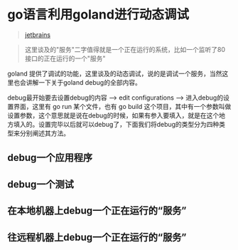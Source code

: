 # go语言利用goland进行动态调试
> [jetbrains](https://blog.jetbrains.com/go/2019/02/06/debugging-with-goland-getting-started)

> 这里谈及的"服务"二字值得就是一个正在运行的系统，比如一个监听了80接口的正在运行的一个"服务"

goland 提供了调试的功能，这里谈及的动态调试，说的是调试一个服务，当然这里也会讲解一下关于goland debug的全部内容。

debug最开始要去设置debug的内容 -->  edit configurations -->  进入debug的设置界面，这里有 go run 某个文件，也有 go build 这个项目，其中有一个参数叫做 设置参数，这个意思就是说在debug的时候，如果有参入要填入，就是在这个地方填入的。设置完毕以后就可以debug了，下面我们将debug的类型分为四种类型来分别阐述其方法。

## debug一个应用程序
## debug一个测试
## 在本地机器上debug一个正在运行的“服务”
## 往远程机器上debug一个正在运行的“服务”


